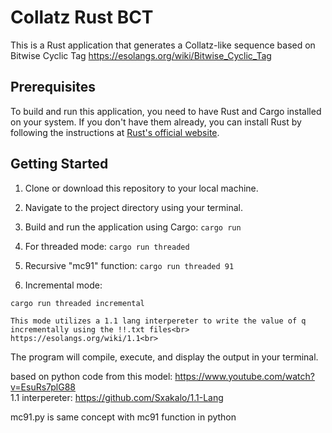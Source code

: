 # Collatz Rust BCT

This is a Rust application that generates a Collatz-like sequence based on Bitwise Cyclic Tag
https://esolangs.org/wiki/Bitwise_Cyclic_Tag


## Prerequisites

To build and run this application, you need to have Rust and Cargo installed on your system. If you don't have them already, you can install Rust by following the instructions at [Rust's official website](https://www.rust-lang.org/learn/get-started).

## Getting Started

1. Clone or download this repository to your local machine.

2. Navigate to the project directory using your terminal.

3. Build and run the application using Cargo: `cargo run`

3. For threaded mode: `cargo run threaded`

4. Recursive "mc91" function: `cargo run threaded 91`

5. Incremental mode:
```
cargo run threaded incremental
``` 
    This mode utilizes a 1.1 lang interpereter to write the value of q incrementally using the !!.txt files<br>
    https://esolangs.org/wiki/1.1<br>

The program will compile, execute, and display the output in your terminal.

based on python code from this model:
https://www.youtube.com/watch?v=EsuRs7plG88<br>
1.1 interpereter: https://github.com/Sxakalo/1.1-Lang

mc91.py is same concept with mc91 function in python
